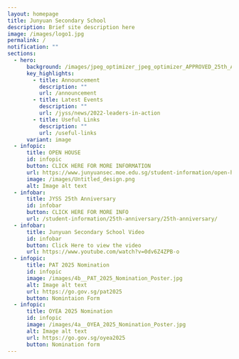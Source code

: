 ```yaml
---
layout: homepage
title: Junyuan Secondary School
description: Brief site description here
image: /images/logo1.jpg
permalink: /
notification: ""
sections:
  - hero:
      background: /images/jpeg_optimizer_jpeg_optimizer_APPROVED_25th_Anniversary_Banner__1___4_.png
      key_highlights:
        - title: Announcement
          description: ""
          url: /announcement
        - title: Latest Events
          description: ""
          url: /jyss/news/2022-leaders-in-action
        - title: Useful Links
          description: ""
          url: /useful-links
      variant: image
  - infopic:
      title: OPEN HOUSE
      id: infopic
      button: CLICK HERE FOR MORE INFORMATION
      url: https://www.junyuansec.moe.edu.sg/student-information/open-house-23-nov-2024/
      image: /images/Untitled_design.png
      alt: Image alt text
  - infobar:
      title: JYSS 25th Anniversary
      id: infobar
      button: CLICK HERE FOR MORE INFO
      url: /student-information/25th-anniversary/25th-anniversary/
  - infobar:
      title: Junyuan Secondary School Video
      id: infobar
      button: Click Here to view the video
      url: https://www.youtube.com/watch?v=0dv6Z4ZPB-o
  - infopic:
      title: PAT 2025 Nomination
      id: infopic
      image: /images/4b__PAT_2025_Nomination_Poster.jpg
      alt: Image alt text
      url: https://go.gov.sg/pat2025
      button: Nomintaion Form
  - infopic:
      title: OYEA 2025 Nomination
      id: infopic
      image: /images/4a__OYEA_2025_Nomination_Poster.jpg
      alt: Image alt text
      url: https://go.gov.sg/oyea2025
      button: Nomination form
---
```

